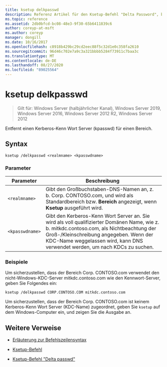 ```yaml
---
title: ksetup delkpasswd
description: Referenz Artikel für den Ksetup-Befehl "Delta Password", bei dem ein Kerberos-Kenn Wort Server (kpasswd) für einen Bereich entfernt wird.
ms.topic: reference
ms.assetid: 2db0bfcd-bc08-48e3-9f30-65b6411839c6
author: coreyp-at-msft
ms.author: coreyp
manager: dongill
ms.date: 10/16/2017
ms.openlocfilehash: c8918b429bc29cd2eec88f5c32d1e0c358fa2610
ms.sourcegitcommit: 96d46c702e7a9c3a321bbbb5284f73911c7baa3c
ms.translationtype: MT
ms.contentlocale: de-DE
ms.lasthandoff: 08/27/2020
ms.locfileid: "89025564"
---
```

# <a name="ksetup-delkpasswd"></a>ksetup delkpasswd

> Gilt für: Windows Server (halbjährlicher Kanal), Windows Server 2019, Windows Server 2016, Windows Server 2012 R2, Windows Server 2012

Entfernt einen Kerberos-Kenn Wort Server (kpasswd) für einen Bereich.

## <a name="syntax"></a>Syntax

```
ksetup /delkpasswd <realmname> <kpasswdname>
```

### <a name="parameters"></a>Parameter

| Parameter | Beschreibung |
| --------- | ----------- |
| `<realmname>` |  Gibt den Großbuchstaben-DNS-Namen an, z. b. Corp. CONTOSO.com, und wird als Standardbereich bzw. **Bereich** angezeigt, wenn **Ksetup** ausgeführt wird. |
| `<kpasswdname>` | Gibt den Kerberos-Kenn Wort Server an. Sie wird als voll qualifizierter Domänen Name, wie z. b. mitkdc.contoso.com, als Nichtbeachtung der Groß-/Kleinschreibung angegeben. Wenn der KDC-Name weggelassen wird, kann DNS verwendet werden, um nach KDCs zu suchen. |

### <a name="examples"></a>Beispiele

Um sicherzustellen, dass der Bereich Corp. CONTOSO.com verwendet den nicht-Windows-KDC-Server mitkdc.contoso.com wie den Kennwort-Server, geben Sie Folgendes ein:

```
ksetup /delkpasswd CORP.CONTOSO.COM mitkdc.contoso.com
```

Um sicherzustellen, dass der Bereich Corp. CONTOSO.com ist keinem Kerberos-Kenn Wort Server (KDC-Name) zugeordnet, geben Sie `ksetup` auf dem Windows-Computer ein, und zeigen Sie die Ausgabe an.

## <a name="additional-references"></a>Weitere Verweise

- [Erläuterung zur Befehlszeilensyntax](command-line-syntax-key.md)

- [Ksetup-Befehl](ksetup.md)

- [Ksetup-Befehl "Delta passwd"](ksetup-delkpasswd.md)
